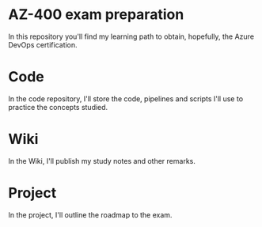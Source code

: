# AZ-400 exam preparation

In this repository you'll find my learning path to obtain, hopefully, the Azure DevOps certification.

# Code

In the code repository, I'll store the code, pipelines and scripts I'll use to practice the concepts studied.

# Wiki

In the Wiki, I'll publish my study notes and other remarks.

# Project

In the project, I'll outline the roadmap to the exam.
